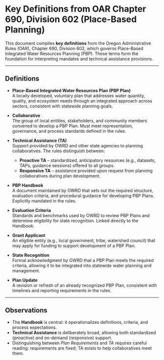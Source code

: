 # Key Definitions from OAR Chapter 690, Division 602 (Place-Based Planning)

This document compiles **key definitions** from the Oregon Administrative Rules (OAR), Chapter 690, Division 602, which governs Place-Based Integrated Water Resources Planning (PBP). These terms form the foundation for interpreting mandates and technical assistance provisions.

---

## Definitions

- **Place-Based Integrated Water Resources Plan (PBP Plan)**  
  A locally developed, voluntary plan that addresses water quantity, quality, and ecosystem needs through an integrated approach across sectors, consistent with statewide planning goals.

- **Collaborative**  
  The group of local entities, stakeholders, and community members convened to develop a PBP Plan. Must meet representation, governance, and process standards defined in the rules.

- **Technical Assistance (TA)**  
  Support provided by OWRD and other state agencies to planning collaboratives. The rules distinguish between:
  - **Proactive TA** – standardized, anticipatory resources (e.g., datasets, TAPs, guidance sessions) offered to all groups.
  - **Responsive TA** – assistance provided upon request from planning collaboratives during plan development.

- **PBP Handbook**  
  A document maintained by OWRD that sets out the required structure, evaluation criteria, and procedural guidance for developing PBP Plans. Explicitly mandated in the rules.

- **Evaluation Criteria**  
  Standards and benchmarks used by OWRD to review PBP Plans and determine eligibility for state recognition. Linked directly to the Handbook.

- **Grant Applicant**  
  An eligible entity (e.g., local government, tribe, watershed council) that may apply for funding to support development of a PBP Plan.

- **State Recognition**  
  Formal acknowledgment by OWRD that a PBP Plan meets the required criteria, allowing it to be integrated into statewide water planning and management.

- **Plan Update**  
  A revision or refresh of an already recognized PBP Plan, consistent with timelines and reporting requirements in the rules.

---

## Observations
- The **Handbook** is central: it operationalizes definitions, criteria, and process expectations.
- **Technical Assistance** is deliberately broad, allowing both standardized (proactive) and on-demand (responsive) support.
- Distinguishing between *Plan Requirements* and *TA* requires careful reading: requirements are fixed; TA exists to help collaboratives meet them.

